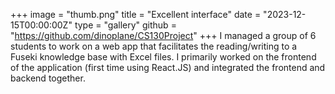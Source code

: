 +++
image = "thumb.png"
title = "Excellent interface"
date = "2023-12-15T00:00:00Z"
type = "gallery"
github = "https://github.com/dinoplane/CS130Project"
+++
I managed a group of 6 students to work on a web app that facilitates the reading/writing to a Fuseki knowledge base with Excel files. I primarily worked on the frontend of the application (first time using React.JS) and integrated the frontend and backend together.
